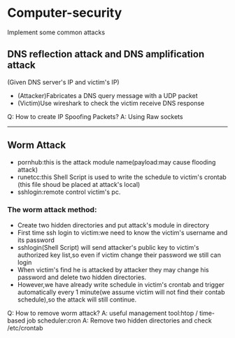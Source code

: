 # Computer-security
Implement some common attacks
## DNS reflection attack and DNS amplification attack
(Given DNS server's IP and victim's IP)
- (Attacker)Fabricates a DNS query message with a UDP packet
- (Victim)Use wireshark to check the victim receive DNS response

Q: How to create IP Spoofing Packets?
A: Using Raw sockets


----------------------------------------------------------------------------
## Worm Attack
- pornhub:this is the attack module name(payload:may cause flooding attack)
- runetcc:this Shell Script is used to write the schedule to victim's crontab (this file shoud be placed at attack's local)
- sshlogin:remote control victim's pc.

### The worm attack method: 
   - Create two hidden directories and put attack's module in directory
   - First time ssh login to victim:we need to know the victim's username and its password
   - sshlogin(Shell Script) will send attacker's public key to victim's authorized key list,so even if victim change their password we still can login
   - When victim's find he is attacked by attacker they may change his password and delete two hidden directories.
   - However,we have already write schedule in victim's crontab and trigger automatically every 1 minute(we assume victim will not find their contab schedule),so the attack will still continue.
   
Q: How to remove worm attack?
A: useful management tool:htop / time-based job scheduler:cron
A: Remove two hidden directories and check /etc/crontab
